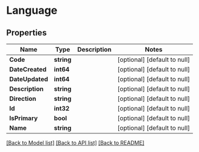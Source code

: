 # Language

## Properties
Name | Type | Description | Notes
------------ | ------------- | ------------- | -------------
**Code** | **string** |  | [optional] [default to null]
**DateCreated** | **int64** |  | [optional] [default to null]
**DateUpdated** | **int64** |  | [optional] [default to null]
**Description** | **string** |  | [optional] [default to null]
**Direction** | **string** |  | [optional] [default to null]
**Id** | **int32** |  | [optional] [default to null]
**IsPrimary** | **bool** |  | [optional] [default to null]
**Name** | **string** |  | [optional] [default to null]

[[Back to Model list]](../README.md#documentation-for-models) [[Back to API list]](../README.md#documentation-for-api-endpoints) [[Back to README]](../README.md)


